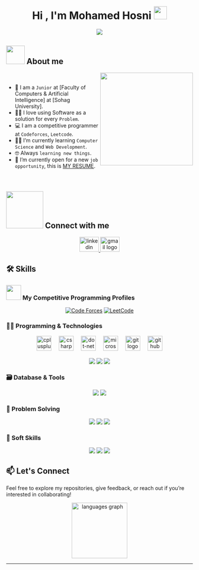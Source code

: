 <h1 align="center">Hi , I'm Mohamed Hosni <img src="https://media.giphy.com/media/hvRJCLFzcasrR4ia7z/giphy.gif" width="35"></h1>

<p align="center">
  <a href="https://github.com/DenverCoder1/readme-typing-svg"><img src="https://readme-typing-svg.herokuapp.com?font=Time+New+Roman&color=%23C8BE25&size=25&center=true&vCenter=true&width=600&height=50&lines=Backend+Develper;Full-Stack+.NET+Desktop+Developer;Computer+Science+Student;Competitive+Programmer;Always+learning+new+things"></a>
</p>

## <picture><img src = "https://github.com/7oSkaaa/7oSkaaa/blob/main/Images/about_me.gif?raw=true" width = 50px></picture> About me

<picture> <img align="right" src="https://github.com/7oSkaaa/7oSkaaa/blob/main/Images/Right_Side.gif?raw=true" width = 250px></picture>
<br>
- :school: I am a `Junior` at [Faculty of Computers & Artificial Intelligence] at [Sohag University].
- :technologist: I love using Software as a solution for every `Problem`.
- :computer: I am a competitive programmer at `Codeforces`, `Leetcode`.
- :student: I’m currently learning `Computer Science` and `Web Development`.
- :nerd_face: Always `learning new things`.
- :thinking: I’m currently open for a new `job opportunity`, this is [MY RESUME]().
<br>

## <picture> <img src="https://github.com/7oSkaaa/7oSkaaa/blob/main/Images/Connect-with-me.gif?raw=true" width="100px"> </picture> Connect with me
<div align="center">
	<a href="https://www.linkedin.com/in/mohamed-hosni-hassan/">
  <img src="https://raw.githubusercontent.com/maurodesouza/profile-readme-generator/master/src/assets/icons/social/linkedin/default.svg" width="52" height="40" alt="linkedin logo"  />
	</a>
	
<a href="mailto:emohamed.10189@gmail.com">
  <img src="https://raw.githubusercontent.com/maurodesouza/profile-readme-generator/master/src/assets/icons/social/gmail/default.svg" width="52" height="40" alt="gmail logo"  />
</a>
</div>  

## 🛠️ Skills

### <picture> <img src="https://github.com/7oSkaaa/7oSkaaa/blob/main/Images/competitive_programming_profile.png?raw=true" width=40> </picture> My Competitive Programming Profiles
<p align="center">
  <a href="https://codeforces.com/profile/MohamedHosni_54"><img src="https://img.icons8.com/external-tal-revivo-shadow-tal-revivo/50/000000/external-codeforces-programming-competitions-and-contests-programming-community-logo-shadow-tal-revivo.png" alt="Code Forces"/></a>
	<a href="https://leetcode.com/u/MoahmedHosni/"><img src="https://img.icons8.com/external-tal-revivo-shadow-tal-revivo/50/000000/external-level-up-your-coding-skills-and-quickly-land-a-job-logo-shadow-tal-revivo.png" alt="LeetCode"/></a>

### 👨‍💻 Programming & Technologies

<div align="center">
  <img src="https://cdn.jsdelivr.net/gh/devicons/devicon/icons/cplusplus/cplusplus-original.svg" height="40" alt="cplusplus logo"  />
  <img width="12" />
  <img src="https://cdn.jsdelivr.net/gh/devicons/devicon/icons/csharp/csharp-original.svg" height="40" alt="csharp logo"  />
  <img width="12" />
  <img src="https://skillicons.dev/icons?i=dotnet" height="40" alt="dot-net logo"  />
  <img width="12" />
  <img src="https://cdn.jsdelivr.net/gh/devicons/devicon/icons/microsoftsqlserver/microsoftsqlserver-plain.svg" height="40" alt="microsoftsqlserver logo"  />
  <img width="12" />
  <img src="https://cdn.jsdelivr.net/gh/devicons/devicon/icons/git/git-original.svg" height="40" alt="git logo"  />
  <img width="12" />
  <img src="https://skillicons.dev/icons?i=github" height="40" alt="github logo"  />
</div>

<br>

<div align="center">

  <img src="https://img.shields.io/badge/.NET%20Framework-512BD4?style=for-the-badge&logo=dotnet&logoColor=white" />
  <img src="https://img.shields.io/badge/Windows%20Forms-0078D4?style=for-the-badge&logo=windows&logoColor=white" />
  <img src="https://img.shields.io/badge/OOP-%20Object%20Oriented-7B42F6?style=for-the-badge" />

</div>

### 🗃️ Database & Tools
<div align="center">
<img src="https://img.shields.io/badge/Relational%20Database%20Design-4479A1?style=for-the-badge"/>
<img src="https://img.shields.io/badge/ADO.NET-512BD4?style=for-the-badge&logo=dotnet&logoColor=white"/>
</div>

### 🧠 Problem Solving
<div align="center">

  <img src="https://img.shields.io/badge/Problem%20Solving-criticalthinking-4CAF50?style=for-the-badge" />
  <img src="https://img.shields.io/badge/Data%20Structures-Important-brightgreen?style=for-the-badge" />
  <img src="https://img.shields.io/badge/Algorithms-E67E22?style=for-the-badge" />

</div>

### 🤝 Soft Skills

<div align="center">

  <img src="https://img.shields.io/badge/Communication%20Skills-2196F3?style=for-the-badge" />
  <img src="https://img.shields.io/badge/Team%20Work-4CAF50?style=for-the-badge" />
  <img src="https://img.shields.io/badge/Leadership-FF9800?style=for-the-badge" />

</div>


## 📫 Let's Connect

Feel free to explore my repositories, give feedback, or reach out if you’re interested in collaborating!


<div align="center">

  <img src="https://github-readme-stats.vercel.app/api/top-langs?username=Eng-MohamedHosni&locale=en&hide_title=false&layout=compact&card_width=320&langs_count=5&theme=dracula&hide_border=false&order=2" height="150" alt="languages graph"  />
</div>


---
